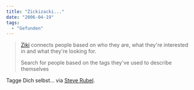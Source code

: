 ```yaml
---
title: "Zickizacki..."
date: "2006-04-19"
tags:
  - "Gefunden"
---
```


> [Ziki](http://ziki.com) connects people based on who they are, what they're interested in and what they're looking for.
>
> Search for people based on the tags they've used to describe themselves

Tagge Dich selbst... via [Steve Rubel](http://www.micropersuasion.com/2006/04/go_tag_yourself.html).
